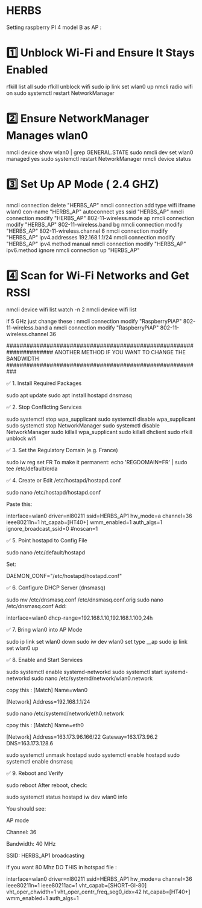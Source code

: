 # HERBS

Setting raspberry PI 4 model B as AP :

# 1️⃣ Unblock Wi-Fi and Ensure It Stays Enabled
rfkill list all
sudo rfkill unblock wifi
sudo ip link set wlan0 up
nmcli radio wifi on
sudo systemctl restart NetworkManager

# 2️⃣ Ensure NetworkManager Manages wlan0
nmcli device show wlan0 | grep GENERAL.STATE
sudo nmcli dev set wlan0 managed yes
sudo systemctl restart NetworkManager
nmcli device status

# 3️⃣ Set Up AP Mode ( 2.4 GHZ)
nmcli connection delete "HERBS_AP"
nmcli connection add type wifi ifname wlan0 con-name "HERBS_AP" autoconnect yes ssid "HERBS_AP"
nmcli connection modify "HERBS_AP" 802-11-wireless.mode ap
nmcli connection modify "HERBS_AP" 802-11-wireless.band bg
nmcli connection modify "HERBS_AP" 802-11-wireless.channel 6
nmcli connection modify "HERBS_AP" ipv4.addresses 192.168.1.1/24
nmcli connection modify "HERBS_AP" ipv4.method manual
nmcli connection modify "HERBS_AP" ipv6.method ignore
nmcli connection up "HERBS_AP"

# 4️⃣ Scan for Wi-Fi Networks and Get RSSI
nmcli device wifi list
watch -n 2 nmcli device wifi list


if 5 GHz just change these : 
nmcli connection modify "RaspberryPiAP" 802-11-wireless.band a
nmcli connection modify "RaspberryPiAP" 802-11-wireless.channel 36


###################################################################### ANOTHER METHOD IF YOU WANT TO CHANGE THE BANDWIDTH ###########################################################


✅ 1. Install Required Packages

sudo apt update
sudo apt install hostapd dnsmasq

✅ 2. Stop Conflicting Services

sudo systemctl stop wpa_supplicant
sudo systemctl disable wpa_supplicant
sudo systemctl stop NetworkManager
sudo systemctl disable NetworkManager
sudo killall wpa_supplicant
sudo killall dhclient
sudo rfkill unblock wifi

✅ 3. Set the Regulatory Domain (e.g. France)

sudo iw reg set FR
To make it permanent:
echo 'REGDOMAIN=FR' | sudo tee /etc/default/crda

✅ 4. Create or Edit /etc/hostapd/hostapd.conf

sudo nano /etc/hostapd/hostapd.conf

Paste this:

interface=wlan0
driver=nl80211
ssid=HERBS_AP1
hw_mode=a
channel=36
ieee80211n=1
ht_capab=[HT40+]
wmm_enabled=1
auth_algs=1
ignore_broadcast_ssid=0
#noscan=1


✅ 5. Point hostapd to Config File

sudo nano /etc/default/hostapd

Set:

DAEMON_CONF="/etc/hostapd/hostapd.conf"

    
✅ 6. Configure DHCP Server (dnsmasq)

sudo mv /etc/dnsmasq.conf /etc/dnsmasq.conf.orig
sudo nano /etc/dnsmasq.conf
Add:

interface=wlan0
dhcp-range=192.168.1.10,192.168.1.100,24h

✅ 7. Bring wlan0 into AP Mode

sudo ip link set wlan0 down
sudo iw dev wlan0 set type __ap
sudo ip link set wlan0 up

✅ 8. Enable and Start Services

sudo systemctl enable systemd-networkd
sudo systemctl start systemd-networkd
sudo nano /etc/systemd/network/wlan0.network

copy this : 
[Match]
Name=wlan0

[Network]
Address=192.168.1.1/24



sudo nano /etc/systemd/network/eth0.network

cpoy this : 
[Match]
Name=eth0

[Network]
Address=163.173.96.166/22
Gateway=163.173.96.2
DNS=163.173.128.6


sudo systemctl unmask hostapd
sudo systemctl enable hostapd
sudo systemctl enable dnsmasq

✅ 9. Reboot and Verify

sudo reboot
After reboot, check:

sudo systemctl status hostapd
iw dev wlan0 info

You should see:

AP mode

Channel: 36

Bandwidth: 40 MHz

SSID: HERBS_AP1 broadcasting


if you want 80 Mhz DO THIS in hotspad file : 

interface=wlan0
driver=nl80211
ssid=HERBS_AP1
hw_mode=a
channel=36
ieee80211n=1
ieee80211ac=1
vht_capab=[SHORT-GI-80]
vht_oper_chwidth=1
vht_oper_centr_freq_seg0_idx=42
ht_capab=[HT40+]
wmm_enabled=1
auth_algs=1
